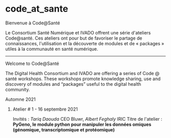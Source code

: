 # code_at_sante
Bienvenue à Code@Santé

Le Consortium Santé Numérique et IVADO offrent une série d'ateliers Code@santé. Ces ateliers ont pour but de favoriser le partage de connaissances, l'utilisation et la découverte de modules et de « packages » utiles à la communauté en santé numérique.

-------------------------------------------------------------------------------

Welcome to Code@Santé

The Digital Health Consortium and IVADO are offering a series of Code @ santé workshops. These workshops promote knowledge sharing, use and discovery of modules and “packages” useful to the digital health community.

Automne 2021

1. Atelier # 1 - 16 septembre 2021 

    Invités : *Tariq Daouda* CEO Bluwr, *Albert Feghaly* IRIC
    Titre de l'atelier : **PyGeno, le module python pour manipuler les données omiques (génomique, transcriptomique et protéomique)**
